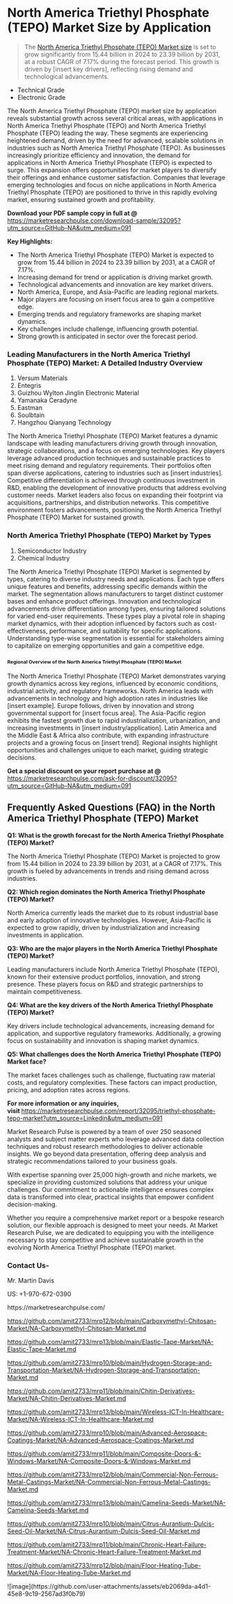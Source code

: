 <h1>North America Triethyl Phosphate (TEPO) Market&nbsp;Size by Application</h1><blockquote><p>The <a href="https://marketresearchpulse.com/download-sample/32095?utm_source=GitHub-NA&amp;utm_medium=091">North America Triethyl Phosphate (TEPO) Market size</a> is set to grow significantly from 15.44 billion in 2024 to 23.39 billion by 2031, at a robust CAGR of 7.17% during the forecast period. This growth is driven by [insert key drivers], reflecting rising demand and technological advancements.</p></blockquote><ul><li>Technical Grade <li> Electronic Grade</li></ul><p>The North America Triethyl Phosphate (TEPO) market size by application reveals substantial growth across several critical areas, with applications in North America Triethyl Phosphate (TEPO) and North America Triethyl Phosphate (TEPO) leading the way. These segments are experiencing heightened demand, driven by the need for advanced, scalable solutions in industries such as North America Triethyl Phosphate (TEPO). As businesses increasingly prioritize efficiency and innovation, the demand for applications in North America Triethyl Phosphate (TEPO) is expected to surge. This expansion offers opportunities for market players to diversify their offerings and enhance customer satisfaction. Companies that leverage emerging technologies and focus on niche applications in North America Triethyl Phosphate (TEPO) are positioned to thrive in this rapidly evolving market, ensuring sustained growth and profitability.</p><p><strong>Download your PDF sample copy in full at @ </strong><a href="https://marketresearchpulse.com/download-sample/32095?utm_source=GitHub-NA&amp;utm_medium=091">https://marketresearchpulse.com/download-sample/32095?utm_source=GitHub-NA&amp;utm_medium=091</a></p><p><strong>Key Highlights: </strong></p><ul><li>The North America Triethyl Phosphate (TEPO) Market is expected to grow from 15.44 billion in 2024 to 23.39 billion by 2031, at a CAGR of 7.17%.</li><li>Increasing demand for trend or application is driving market growth.</li><li>Technological advancements and innovation are key market drivers.</li><li>North America, Europe, and Asia-Pacific are leading regional markets.</li><li>Major players are focusing on insert focus area to gain a competitive edge.</li><li>Emerging trends and regulatory frameworks are shaping market dynamics.</li><li>Key challenges include challenge, influencing growth potential.</li><li>Strong growth is anticipated in sector over the forecast period.</li></ul><h3>Leading Manufacturers in the North America Triethyl Phosphate (TEPO) Market: A Detailed Industry Overview</h3><ol><li>Versum Materials</li><li>Entegris</li><li>Guizhou Wylton Jinglin Electronic Material</li><li>Yamanaka Ceradyne</li><li>Eastman</li><li>Soulbtain</li><li>Hangzhou Qianyang Technology</li></ol><div class="flex max-w-full flex-col flex-grow"><div class="min-h-8 text-message flex w-full flex-col items-end gap-2 whitespace-normal break-words [.text-message+&amp;]:mt-5" dir="auto" data-message-author-role="assistant" data-message-id="fd8432e4-4910-450d-b182-61b7bfb0a01f" data-message-model-slug="gpt-4o"><div class="flex w-full flex-col gap-1 empty:hidden first:pt-[3px]"><div class="markdown prose w-full break-words dark:prose-invert light"><p>The North America Triethyl Phosphate (TEPO) Market features a dynamic landscape with leading manufacturers driving growth through innovation, strategic collaborations, and a focus on emerging technologies. Key players leverage advanced production techniques and sustainable practices to meet rising demand and regulatory requirements. Their portfolios often span diverse applications, catering to industries such as [insert industries]. Competitive differentiation is achieved through continuous investment in R&amp;D, enabling the development of innovative products that address evolving customer needs. Market leaders also focus on expanding their footprint via acquisitions, partnerships, and distribution networks. This competitive environment fosters advancements, positioning the North America Triethyl Phosphate (TEPO) Market for sustained growth.</p></div></div></div></div><h3>North America Triethyl Phosphate (TEPO) Market by Types</h3><ol><li>Semiconductor Industry <li> Chemical Industry</li></ol><div class="flex max-w-full flex-col flex-grow"><div class="min-h-8 text-message flex w-full flex-col items-end gap-2 whitespace-normal break-words [.text-message+&amp;]:mt-5" dir="auto" data-message-author-role="assistant" data-message-id="084470be-0bb7-4664-bddf-5156b4f41249" data-message-model-slug="gpt-4o-mini"><div class="flex w-full flex-col gap-1 empty:hidden first:pt-[3px]"><div class="markdown prose w-full break-words dark:prose-invert light"><p>The North America Triethyl Phosphate (TEPO) Market is segmented by types, catering to diverse industry needs and applications. Each type offers unique features and benefits, addressing specific demands within the market. The segmentation allows manufacturers to target distinct customer bases and enhance product offerings. Innovation and technological advancements drive differentiation among types, ensuring tailored solutions for varied end-user requirements. These types play a pivotal role in shaping market dynamics, with their adoption influenced by factors such as cost-effectiveness, performance, and suitability for specific applications. Understanding type-wise segmentation is essential for stakeholders aiming to capitalize on emerging opportunities and gain a competitive edge.</p></div></div></div></div><h3><span style="font-size: 11px;">Regional Overview of the North America Triethyl Phosphate (TEPO) Market</span></h3><div class="flex max-w-full flex-col flex-grow"><div class="min-h-8 text-message flex w-full flex-col items-end gap-2 whitespace-normal break-words [.text-message+&amp;]:mt-5" dir="auto" data-message-author-role="assistant" data-message-id="e9038762-ce64-4e30-91c9-9bd413514231" data-message-model-slug="gpt-4o-mini"><div class="flex w-full flex-col gap-1 empty:hidden first:pt-[3px]"><div class="markdown prose w-full break-words dark:prose-invert light"><p>The North America Triethyl Phosphate (TEPO) Market demonstrates varying growth dynamics across key regions, influenced by economic conditions, industrial activity, and regulatory frameworks. North America leads with advancements in technology and high adoption rates in industries like [insert example]. Europe follows, driven by innovation and strong governmental support for [insert focus area]. The Asia-Pacific region exhibits the fastest growth due to rapid industrialization, urbanization, and increasing investments in [insert industry/application]. Latin America and the Middle East &amp; Africa also contribute, with expanding infrastructure projects and a growing focus on [insert trend]. Regional insights highlight opportunities and challenges unique to each market, guiding strategic decisions.</p></div></div></div></div><p><strong>Get a special discount on your report purchase at @ </strong><a href="https://marketresearchpulse.com/ask-for-discount/32095?utm_source=GitHub-NA&amp;utm_medium=091">https://marketresearchpulse.com/ask-for-discount/32095?utm_source=GitHub-NA&amp;utm_medium=091</a></p><h2>Frequently Asked Questions (FAQ) in the North America Triethyl Phosphate (TEPO) Market</h2><p><strong>Q1: What is the growth forecast for the North America Triethyl Phosphate (TEPO) Market?</strong></p><p>The North America Triethyl Phosphate (TEPO) Market is projected to grow from 15.44 billion in 2024 to 23.39 billion by 2031, at a CAGR of 7.17%. This growth is fueled by advancements in trends and rising demand across industries.</p><p><strong>Q2: Which region dominates the North America Triethyl Phosphate (TEPO) Market?</strong></p><p>North America currently leads the market due to its robust industrial base and early adoption of innovative technologies. However, Asia-Pacific is expected to grow rapidly, driven by industrialization and increasing investments in application.</p><p><strong>Q3: Who are the major players in the North America Triethyl Phosphate (TEPO) Market?</strong></p><p>Leading manufacturers include North America Triethyl Phosphate (TEPO), known for their extensive product portfolios, innovation, and strong presence. These players focus on R&amp;D and strategic partnerships to maintain competitiveness.</p><p><strong>Q4: What are the key drivers of the North America Triethyl Phosphate (TEPO) Market?</strong></p><p>Key drivers include technological advancements, increasing demand for application, and supportive regulatory frameworks. Additionally, a growing focus on sustainability and innovation is shaping market dynamics.</p><p><strong>Q5: What challenges does the North America Triethyl Phosphate (TEPO) Market face?</strong></p><p>The market faces challenges such as challenge, fluctuating raw material costs, and regulatory complexities. These factors can impact production, pricing, and adoption rates across regions.</p><p><strong>For more information or any inquiries, visit&nbsp;</strong><a href="https://marketresearchpulse.com/report/32095/triethyl-phosphate-tepo-market?utm_source=Linkedin&utm_medium=091">https://marketresearchpulse.com/report/32095/triethyl-phosphate-tepo-market?utm_source=Linkedin&utm_medium=091</a></p><p>Market Research Pulse is powered by a team of over 250 seasoned analysts and subject matter experts who leverage advanced data collection techniques and robust research methodologies to deliver actionable insights. We go beyond data presentation, offering deep analysis and strategic recommendations tailored to your business goals.</p><p>With expertise spanning over 25,000 high-growth and niche markets, we specialize in providing customized solutions that address your unique challenges. Our commitment to actionable intelligence ensures complex data is transformed into clear, practical insights that empower confident decision-making.</p><p>Whether you require a comprehensive market report or a bespoke research solution, our flexible approach is designed to meet your needs. At Market Research Pulse, we are dedicated to equipping you with the intelligence necessary to stay competitive and achieve sustainable growth in the evolving North America Triethyl Phosphate (TEPO) market.</p><h3><strong>Contact Us-</strong></h3><p>Mr. Martin Davis</p><p>US: +1-970-672-0390</p><p>https://marketresearchpulse.com/</p><p><a href="https://github.com/amit2733/mrp12/blob/main/Carboxymethyl-Chitosan-Market/NA-Carboxymethyl-Chitosan-Market.md">https://github.com/amit2733/mrp12/blob/main/Carboxymethyl-Chitosan-Market/NA-Carboxymethyl-Chitosan-Market.md</a></p><p><a href="https://github.com/amit2733/mrp13/blob/main/Elastic-Tape-Market/NA-Elastic-Tape-Market.md">https://github.com/amit2733/mrp13/blob/main/Elastic-Tape-Market/NA-Elastic-Tape-Market.md</a></p><p><a href="https://github.com/amit2733/mrp10/blob/main/Hydrogen-Storage-and-Transportation-Market/NA-Hydrogen-Storage-and-Transportation-Market.md">https://github.com/amit2733/mrp10/blob/main/Hydrogen-Storage-and-Transportation-Market/NA-Hydrogen-Storage-and-Transportation-Market.md</a></p><p><a href="https://github.com/amit2733/mrp11/blob/main/Chitin-Derivatives-Market/NA-Chitin-Derivatives-Market.md">https://github.com/amit2733/mrp11/blob/main/Chitin-Derivatives-Market/NA-Chitin-Derivatives-Market.md</a></p><p><a href="https://github.com/amit2733/mrp13/blob/main/Wireless-ICT-In-Healthcare-Market/NA-Wireless-ICT-In-Healthcare-Market.md">https://github.com/amit2733/mrp13/blob/main/Wireless-ICT-In-Healthcare-Market/NA-Wireless-ICT-In-Healthcare-Market.md</a></p><p><a href="https://github.com/amit2733/mrp10/blob/main/Advanced-Aerospace-Coatings-Market/NA-Advanced-Aerospace-Coatings-Market.md">https://github.com/amit2733/mrp10/blob/main/Advanced-Aerospace-Coatings-Market/NA-Advanced-Aerospace-Coatings-Market.md</a></p><p><a href="https://github.com/amit2733/mrp11/blob/main/Composite-Doors-&-Windows-Market/NA-Composite-Doors-&-Windows-Market.md">https://github.com/amit2733/mrp11/blob/main/Composite-Doors-&-Windows-Market/NA-Composite-Doors-&-Windows-Market.md</a></p><p><a href="https://github.com/amit2733/mrp12/blob/main/Commercial-Non-Ferrous-Metal-Castings-Market/NA-Commercial-Non-Ferrous-Metal-Castings-Market.md">https://github.com/amit2733/mrp12/blob/main/Commercial-Non-Ferrous-Metal-Castings-Market/NA-Commercial-Non-Ferrous-Metal-Castings-Market.md</a></p><p><a href="https://github.com/amit2733/mrp13/blob/main/Camelina-Seeds-Market/NA-Camelina-Seeds-Market.md">https://github.com/amit2733/mrp13/blob/main/Camelina-Seeds-Market/NA-Camelina-Seeds-Market.md</a></p><p><a href="https://github.com/amit2733/mrp10/blob/main/Citrus-Aurantium-Dulcis-Seed-Oil-Market/NA-Citrus-Aurantium-Dulcis-Seed-Oil-Market.md">https://github.com/amit2733/mrp10/blob/main/Citrus-Aurantium-Dulcis-Seed-Oil-Market/NA-Citrus-Aurantium-Dulcis-Seed-Oil-Market.md</a></p><p><a href="https://github.com/amit2733/mrp11/blob/main/Chronic-Heart-Failure-Treatment-Market/NA-Chronic-Heart-Failure-Treatment-Market.md">https://github.com/amit2733/mrp11/blob/main/Chronic-Heart-Failure-Treatment-Market/NA-Chronic-Heart-Failure-Treatment-Market.md</a></p><p><a href="https://github.com/amit2733/mrp12/blob/main/Floor-Heating-Tube-Market/NA-Floor-Heating-Tube-Market.md">https://github.com/amit2733/mrp12/blob/main/Floor-Heating-Tube-Market/NA-Floor-Heating-Tube-Market.md</a></p>
![image](https://github.com/user-attachments/assets/eb2069da-a4d1-45e8-9c19-2567ad3f0b79)
